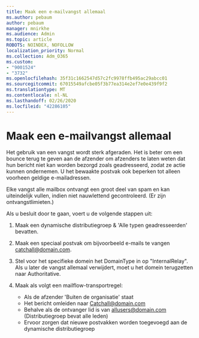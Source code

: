 ```yaml
---
title: Maak een e-mailvangst allemaal
ms.author: pebaum
author: pebaum
manager: mnirkhe
ms.audience: Admin
ms.topic: article
ROBOTS: NOINDEX, NOFOLLOW
localization_priority: Normal
ms.collection: Adm_O365
ms.custom:
- "9001524"
- "3732"
ms.openlocfilehash: 35f31c1662547d57c2fc9978ffb495ac29abcc01
ms.sourcegitcommit: 67015549afcbe05f3b77ea314e2ef7e0e439f9f2
ms.translationtype: MT
ms.contentlocale: nl-NL
ms.lasthandoff: 02/26/2020
ms.locfileid: "42286105"
---
```

# <a name="create-an-email-catch-all"></a>Maak een e-mailvangst allemaal

Het gebruik van een vangst wordt sterk afgeraden. Het is beter om een bounce terug te geven aan de afzender om afzenders te laten weten dat hun bericht niet kan worden bezorgd zoals geadresseerd, zodat ze actie kunnen ondernemen. U het bewaakte postvak ook beperken tot alleen voorheen geldige e-mailadressen. 

Elke vangst alle mailbox ontvangt een groot deel van spam en kan uiteindelijk vullen, indien niet nauwlettend gecontroleerd. (Er zijn ontvangstlimieten.) 

Als u besluit door te gaan, voert u de volgende stappen uit:

1. Maak een dynamische distributiegroep & 'Alle typen geadresseerden' bevatten.

2. Maak een speciaal postvak om bijvoorbeeld e-mails te vangen catchall@domain.com.

3. Stel voor het specifieke domein het DomainType in op "InternalRelay". Als u later de vangst allemaal verwijdert, moet u het domein terugzetten naar Authoritative.

4. Maak als volgt een mailflow-transportregel:

    - Als de afzender 'Buiten de organisatie' staat
    - Het bericht omleiden naar Catchall@domain.com
    - Behalve als de ontvanger lid is van allusers@domain.com (Distributiegroep bevat alle leden)
    - Ervoor zorgen dat nieuwe postvakken worden toegevoegd aan de dynamische distributiegroep
